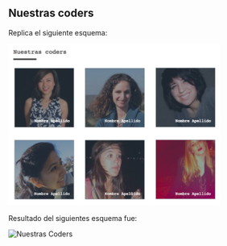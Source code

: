 ## Nuestras coders

Replica el siguiente esquema: 

![Nuestras Coders](assets/images/img-nuestras-coders.png)

Resultado del siguientes esquema fue:

![Nuestras Coders](https://preview.ibb.co/h3m0i6/resultado1.png)